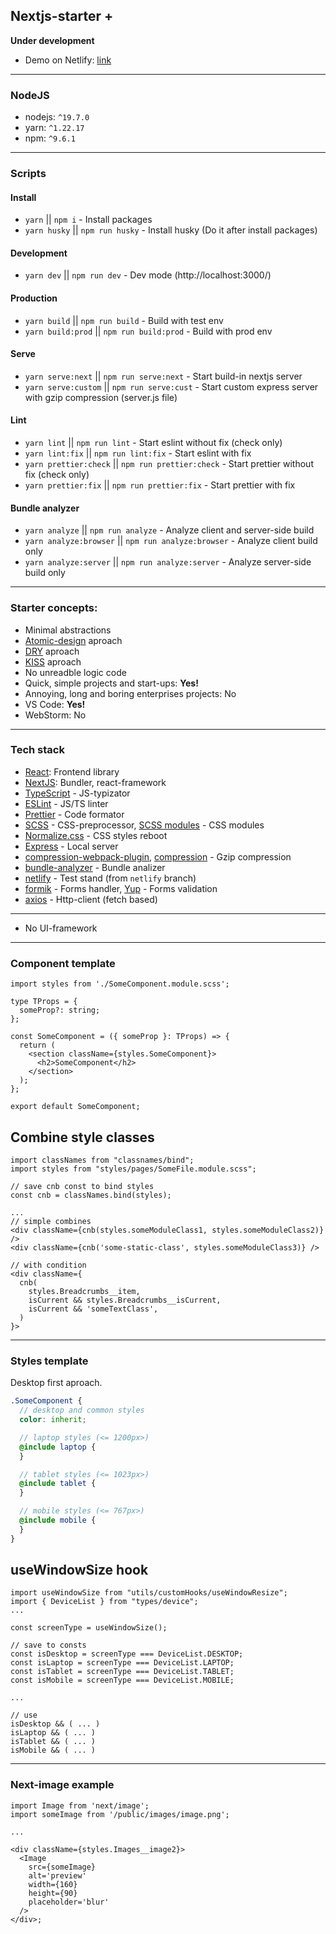 ## Nextjs-starter +

**Under development**

- Demo on Netlify: [link](https://scintillating-dango-7563dc.netlify.app/)

---

### NodeJS

- nodejs: `^19.7.0`
- yarn: `^1.22.17`
- npm: `^9.6.1`

---

### Scripts

#### Install

- `yarn` || `npm i` - Install packages
- `yarn husky` || `npm run husky` - Install husky (Do it after install packages)

#### Development

- `yarn dev` || `npm run dev` - Dev mode (http://localhost:3000/)

#### Production

- `yarn build` || `npm run build` - Build with test env
- `yarn build:prod` || `npm run build:prod` - Build with prod env

#### Serve

- `yarn serve:next` || `npm run serve:next` - Start build-in nextjs server
- `yarn serve:custom` || `npm run serve:cust` - Start custom express server with gzip compression (server.js file)

#### Lint

- `yarn lint` || `npm run lint` - Start eslint without fix (check only)
- `yarn lint:fix` || `npm run lint:fix` - Start eslint with fix
- `yarn prettier:check` || `npm run prettier:check` - Start prettier without fix (check only)
- `yarn prettier:fix` || `npm run prettier:fix` - Start prettier with fix

#### Bundle analyzer

- `yarn analyze` || `npm run analyze` - Analyze client and server-side build
- `yarn analyze:browser` || `npm run analyze:browser` - Analyze client build only
- `yarn analyze:server` || `npm run analyze:server` - Analyze server-side build only

---

### Starter concepts:

- Minimal abstractions
- [Atomic-design](https://bradfrost.com/blog/post/atomic-web-design/) aproach
- [DRY](https://ru.wikipedia.org/wiki/Don%E2%80%99t_repeat_yourself) aproach
- [KISS](<https://ru.wikipedia.org/wiki/KISS_(%D0%BF%D1%80%D0%B8%D0%BD%D1%86%D0%B8%D0%BF)>) aproach
- No unreadble logic code
- Quick, simple projects and start-ups: **Yes!**
- Annoying, long and boring enterprises projects: No
- VS Code: **Yes!**
- WebStorm: No

---

### Tech stack

- [React](https://ru.reactjs.org/): Frontend library
- [NextJS](https://nextjs.org/): Bundler, react-framework
- [TypeScript](https://www.typescriptlang.org/) - JS-typizator
- [ESLint](https://eslint.org/) - JS/TS linter
- [Prettier](https://prettier.io/) - Code formator
- [SCSS](https://sass-scss.ru/) - CSS-preprocessor, [SCSS modules](https://www.freecodecamp.org/news/how-to-use-sass-with-css-modules-in-next-js/) - CSS modules
- [Normalize.css](https://necolas.github.io/normalize.css/) - CSS styles reboot
- [Express](https://expressjs.com/ru/) - Local server
- [compression-webpack-plugin](https://www.npmjs.com/package/compression-webpack-plugin), [compression](https://www.npmjs.com/package/compression) - Gzip compression
- [bundle-analyzer](https://www.npmjs.com/package/@next/bundle-analyzer) - Bundle analizer
- [netlify](https://www.netlify.com/) - Test stand (from `netlify` branch)
- [formik](https://formik.org/) - Forms handler, [Yup](https://github.com/jquense/yup/) - Forms validation
- [axios](https://axios-http.com/ru/docs/intro) - Http-client (fetch based)

---

- No UI-framework

---

### Component template

```tsx
import styles from './SomeComponent.module.scss';

type TProps = {
  someProp?: string;
};

const SomeComponent = ({ someProp }: TProps) => {
  return (
    <section className={styles.SomeComponent}>
      <h2>SomeComponent</h2>
    </section>
  );
};

export default SomeComponent;
```

## Combine style classes

```tsx
import classNames from "classnames/bind";
import styles from "styles/pages/SomeFile.module.scss";

// save cnb const to bind styles
const cnb = classNames.bind(styles);

...
// simple combines
<div className={cnb(styles.someModuleClass1, styles.someModuleClass2)} />
<div className={cnb('some-static-class', styles.someModuleClass3)} />

// with condition
<div className={
  cnb(
    styles.Breadcrumbs__item,
    isCurrent && styles.Breadcrumbs__isCurrent,
    isCurrent && 'someTextClass',
  )
}>
```

---

### Styles template

Desktop first aproach.

```scss
.SomeComponent {
  // desktop and common styles
  color: inherit;

  // laptop styles (<= 1200px>)
  @include laptop {
  }

  // tablet styles (<= 1023px>)
  @include tablet {
  }

  // mobile styles (<= 767px>)
  @include mobile {
  }
}
```

## useWindowSize hook

```tsx
import useWindowSize from "utils/customHooks/useWindowResize";
import { DeviceList } from "types/device";
...

const screenType = useWindowSize();

// save to consts
const isDesktop = screenType === DeviceList.DESKTOP;
const isLaptop = screenType === DeviceList.LAPTOP;
const isTablet = screenType === DeviceList.TABLET;
const isMobile = screenType === DeviceList.MOBILE;

...

// use
isDesktop && ( ... )
isLaptop && ( ... )
isTablet && ( ... )
isMobile && ( ... )

```

---

### Next-image example

```tsx
import Image from 'next/image';
import someImage from '/public/images/image.png';

...

<div className={styles.Images__image2}>
  <Image
    src={someImage}
    alt='preview'
    width={160}
    height={90}
    placeholder='blur'
  />
</div>;
```
